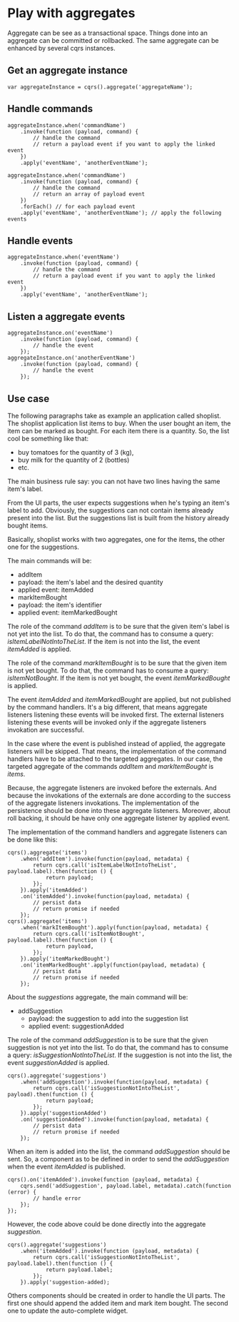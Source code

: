 # Play with aggregates

Aggregate can be see as a transactional space.
Things done into an aggregate can be committed or rollbacked.
The same aggregate can be enhanced by several cqrs instances.

## Get an aggregate instance

```
var aggregateInstance = cqrs().aggregate('aggregateName');
```

## Handle commands

```
aggregateInstance.when('commandName')
    .invoke(function (payload, command) {
        // handle the command
        // return a payload event if you want to apply the linked event
    })
    .apply('eventName', 'anotherEventName');
```

```
aggregateInstance.when('commandName')
    .invoke(function (payload, command) {
        // handle the command
        // return an array of payload event
    })
    .forEach() // for each payload event
    .apply('eventName', 'anotherEventName'); // apply the following events
```

## Handle events

```
aggregateInstance.when('eventName')
    .invoke(function (payload, command) {
        // handle the command
        // return a payload event if you want to apply the linked event
    })
    .apply('eventName', 'anotherEventName');
```

## Listen a aggregate events

```
aggregateInstance.on('eventName')
    .invoke(function (payload, command) {
        // handle the event
    });
aggregateInstance.on('anotherEventName')
    .invoke(function (payload, command) {
        // handle the event
    });
```

## Use case

The following paragraphs take as example an application called shoplist.
The shoplist application list items to buy.
When the user bought an item, the item can be marked as bought.
For each item there is a quantity.
So, the list cool be something like that:
- buy tomatoes for the quantity of 3 (kg),
- buy milk for the quantity of 2 (bottles)
- etc.

The main business rule say: you can not have two lines having the same item's label.

From the UI parts, the user expects suggestions when he's typing an item's label to add.
Obviously, the suggestions can not contain items already present into the list.
But the suggestions list is built from the history already bought items.

Basically, shoplist works with two aggregates, one for the items, the other one for the suggestions.

The main commands will be:
- addItem
 - payload: the item's label and the desired quantity
 - applied event: itemAdded
- markItemBought
 - payload: the item's identifier
 - applied event: itemMarkedBought

The role of the command _addItem_ is to be sure that the given item's label is not yet into the list.
To do that, the command has to consume a query: _isItemLabelNotIntoTheList_.
If the item is not into the list, the event _itemAdded_ is applied.

The role of the command _markItemBought_ is to be sure that the given item is not yet bought.
To do that, the command has to consume a query: _isItemNotBought_.
If the item is not yet bought, the event _itemMarkedBought_ is applied.

The event _itemAdded_ and _itemMarkedBought_ are applied, but not published by the command handlers.
It's a big different, that means aggregate listeners listening these events will be invoked first.
The external listeners listening these events will be invoked only if the aggregate listeners invokation are successful.

In the case where the event is published instead of applied, the aggregate listeners will be skipped.
That means, the implementation of the command handlers have to be attached to the targeted aggregates.
In our case, the targeted aggregate of the commands _addItem_ and _markItemBought_ is _items_.

Because, the aggregate listeners are invoked before the externals.
And because the invokations of the externals are done according to the success of the aggregate listeners invokations.
The implementation of the persistence should be done into these aggregate listeners.
Moreover, about roll backing, it should be have only one aggregate listener by applied event.

The implementation of the command handlers and aggregate listeners can be done like this:

```
cqrs().aggregate('items')
    .when('addItem').invoke(function(payload, metadata) {
        return cqrs.call('isItemLabelNotIntoTheList', payload.label).then(function () {
            return payload;
        });
    }).apply('itemAdded')
    .on('itemAdded').invoke(function(payload, metadata) {
        // persist data
        // return promise if needed
    });
cqrs().aggregate('items')
    .when('markItemBought').apply(function(payload, metadata) {
        return cqrs.call('isItemNotBought', payload.label).then(function () {
            return payload,
        });
    }).apply('itemMarkedBought')
    .on('itemMarkedBought'.apply(function(payload, metadata) {
        // persist data
        // return promise if needed
    });
```

About the _suggestions_ aggregate, the main command will be:
- addSuggestion
    - payload: the suggestion to add into the suggestion list
    - applied event: suggestionAdded

The role of the command _addSuggestion_ is to be sure that the given suggestion is not yet into the list.
To do that, the command has to consume a query: _isSuggestionNotIntoTheList_.
If the suggestion is not into the list, the event _suggestionAdded_ is applied.

```
cqrs().aggregate('suggestions')
    .when('addSuggestion').invoke(function(payload, metadata) {
        return cqrs.call('isSuggestionNotIntoTheList', payload).then(function () {
            return payload;
        });
    }).apply('suggestionAdded')
    .on('suggestionAdded').invoke(function(payload, metadata) {
        // persist data
        // return promise if needed
    });
```

When an item is added into the list, the command _addSuggestion_ should be sent.
So, a component as to be defined in order to send the _addSuggestion_ when the event _itemAdded_ is published.

```
cqrs().on('itemAdded').invoke(function (payload, metadata) {
    cqrs.send('addSuggestion', payload.label, metadata).catch(function (error) {
        // handle error
    });
});
```

However, the code above could be done directly into the aggregate _suggestion_.

```
cqrs().aggregate('suggestions')
    .when('itemAdded').invoke(function (payload, metadata) {
        return cqrs.call('isSuggestionNotIntoTheList', payload.label).then(function () {
            return payload.label;
        });
    }).apply('suggestion-added);
```

Others components should be created in order to handle the UI parts.
The first one should append the added item and mark item bought.
The second one to update the auto-complete widget.
